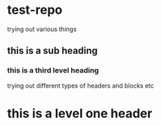 # test-repo
trying out various things
## this is a sub heading
### this is a third level heading


trying out different types of headers and blocks etc

this is a level one header
==========================

